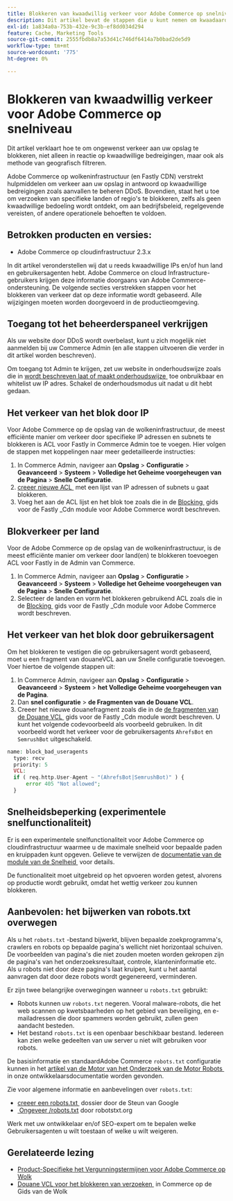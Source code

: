 ```yaml
---
title: Blokkeren van kwaadwillig verkeer voor Adobe Commerce op snelniveau
description: Dit artikel bevat de stappen die u kunt nemen om kwaadaardig verkeer te blokkeren wanneer u vermoedt dat er een DDoS-aanval plaatsvindt in uw Adobe Commerce on cloud Infrastructure Store.
exl-id: 1a834a0a-753b-432e-9c3b-ef8dd034d294
feature: Cache, Marketing Tools
source-git-commit: 2555fbdb8a7a53d41c746df6414a7b0bad2de5d9
workflow-type: tm+mt
source-wordcount: '775'
ht-degree: 0%

---
```


# Blokkeren van kwaadwillig verkeer voor Adobe Commerce op snelniveau

Dit artikel verklaart hoe te om ongewenst verkeer aan uw opslag te blokkeren, niet alleen in reactie op kwaadwillige bedreigingen, maar ook als methode van geografisch filtreren.

Adobe Commerce op wolkeninfrastructuur (en Fastly CDN) verstrekt hulpmiddelen om verkeer aan uw opslag in antwoord op kwaadwillige bedreigingen zoals aanvallen te beheren DDoS. Bovendien, staat het u toe om verzoeken van specifieke landen of regio&#39;s te blokkeren, zelfs als geen kwaadwillige bedoeling wordt ontdekt, om aan bedrijfsbeleid, regelgevende vereisten, of andere operationele behoeften te voldoen.

## Betrokken producten en versies:

* Adobe Commerce op cloudinfrastructuur 2.3.x

In dit artikel veronderstellen wij dat u reeds kwaadwillige IPs en/of hun land en gebruikersagenten hebt. Adobe Commerce on cloud Infrastructure-gebruikers krijgen deze informatie doorgaans van Adobe Commerce-ondersteuning. De volgende secties verstrekken stappen voor het blokkeren van verkeer dat op deze informatie wordt gebaseerd. Alle wijzigingen moeten worden doorgevoerd in de productieomgeving.

## Toegang tot het beheerderspaneel verkrijgen

Als uw website door DDoS wordt overbelast, kunt u zich mogelijk niet aanmelden bij uw Commerce Admin (en alle stappen uitvoeren die verder in dit artikel worden beschreven).

Om toegang tot Admin te krijgen, zet uw website in onderhoudswijze zoals die in [&#x200B; wordt beschreven laat of maakt onderhoudswijze &#x200B;](https://experienceleague.adobe.com/nl/docs/commerce-operations/installation-guide/tutorials/maintenance-mode) toe onbruikbaar en whitelist uw IP adres. Schakel de onderhoudsmodus uit nadat u dit hebt gedaan.

## Het verkeer van het blok door IP

Voor Adobe Commerce op de opslag van de wolkeninfrastructuur, de meest efficiënte manier om verkeer door specifieke IP adressen en subnets te blokkeren is ACL voor Fastly in Commerce Admin toe te voegen. Hier volgen de stappen met koppelingen naar meer gedetailleerde instructies:

1. In Commerce Admin, navigeer aan **Opslag** > **Configuratie** > **Geavanceerd** > **Systeem** > **Volledige het Geheime voorgeheugen van de Pagina** > **Snelle Configuratie**.
1. [&#x200B; creeer nieuwe ACL &#x200B;](https://github.com/fastly/fastly-magento2/blob/master/Documentation/Guides/ACL.md) met een lijst van IP adressen of subnets u gaat blokkeren.
1. Voeg het aan de ACL lijst en het blok toe zoals die in de [&#x200B; Blocking &#x200B;](https://github.com/fastly/fastly-magento2/blob/master/Documentation/Guides/BLOCKING.md) gids voor de Fastly \_Cdn module voor Adobe Commerce wordt beschreven.

## Blokverkeer per land

Voor de Adobe Commerce op de opslag van de wolkeninfrastructuur, is de meest efficiënte manier om verkeer door land(en) te blokkeren toevoegen ACL voor Fastly in de Admin van Commerce.

1. In Commerce Admin, navigeer aan **Opslag** > **Configuratie** > **Geavanceerd** > **Systeem** > **Volledige het Geheime voorgeheugen van de Pagina** > **Snelle Configuratie**.
1. Selecteer de landen en vorm het blokkeren gebruikend ACL zoals die in de [&#x200B; Blocking &#x200B;](https://github.com/fastly/fastly-magento2/blob/master/Documentation/Guides/BLOCKING.md) gids voor de Fastly \_Cdn module voor Adobe Commerce wordt beschreven.

## Het verkeer van het blok door gebruikersagent

Om het blokkeren te vestigen die op gebruikersagent wordt gebaseerd, moet u een fragment van douaneVCL aan uw Snelle configuratie toevoegen. Voer hiertoe de volgende stappen uit:

1. In Commerce Admin, navigeer aan **Opslag** > **Configuratie** > **Geavanceerd** > **Systeem** > **het Volledige Geheime voorgeheugen van de Pagina**.
1. Dan **snel configuratie** > **de Fragmenten van de Douane VCL**.
1. Creeer het nieuwe douanefragment zoals die in de [&#x200B; de fragmenten van de Douane VCL &#x200B;](https://github.com/fastly/fastly-magento2/blob/master/Documentation/Guides/CUSTOM-VCL-SNIPPETS.md) gids voor de Fastly \_Cdn module wordt beschreven. U kunt het volgende codevoorbeeld als voorbeeld gebruiken. In dit voorbeeld wordt het verkeer voor de gebruikersagents `AhrefsBot` en `SemrushBot` uitgeschakeld.

```php
name: block_bad_useragents
  type: recv
  priority: 5
  VCL:
  if ( req.http.User-Agent ~ "(AhrefsBot|SemrushBot)" ) {
      error 405 "Not allowed";
  }
```

## Snelheidsbeperking (experimentele snelfunctionaliteit)

Er is een experimentele snelfunctionaliteit voor Adobe Commerce op cloudinfrastructuur waarmee u de maximale snelheid voor bepaalde paden en kruippaden kunt opgeven. Gelieve te verwijzen de [&#x200B; documentatie van de module van de Snelheid &#x200B;](https://github.com/fastly/fastly-magento2/blob/master/Documentation/Guides/RATE-LIMITING.md) voor details.

De functionaliteit moet uitgebreid op het opvoeren worden getest, alvorens op productie wordt gebruikt, omdat het wettig verkeer zou kunnen blokkeren.

## Aanbevolen: het bijwerken van robots.txt overwegen

Als u het `robots.txt` -bestand bijwerkt, blijven bepaalde zoekprogramma&#39;s, crawlers en robots op bepaalde pagina&#39;s wellicht niet horizontaal schuiven. De voorbeelden van pagina&#39;s die niet zouden moeten worden gekropen zijn de pagina&#39;s van het onderzoeksresultaat, controle, klanteninformatie etc. Als u robots niet door deze pagina&#39;s laat kruipen, kunt u het aantal aanvragen dat door deze robots wordt gegenereerd, verminderen.

Er zijn twee belangrijke overwegingen wanneer u `robots.txt` gebruikt:

* Robots kunnen uw `robots.txt` negeren. Vooral malware-robots, die het web scannen op kwetsbaarheden op het gebied van beveiliging, en e-mailadressen die door spammers worden gebruikt, zullen geen aandacht besteden.
* Het bestand `robots.txt` is een openbaar beschikbaar bestand. Iedereen kan zien welke gedeelten van uw server u niet wilt gebruiken voor robots.

De basisinformatie en standaardAdobe Commerce `robots.txt` configuratie kunnen in het [&#x200B; artikel van de Motor van het Onderzoek van de Motor Robots &#x200B;](https://experienceleague.adobe.com/nl/docs/commerce-admin/marketing/seo/seo-overview#search-engine-robots) in onze ontwikkelaarsdocumentatie worden gevonden.

Zie voor algemene informatie en aanbevelingen over `robots.txt`:

* [&#x200B; creeer een robots.txt &#x200B;](https://developers.google.com/search/docs/advanced/robots/create-robots-txt) dossier door de Steun van Google
* [&#x200B; Ongeveer /robots.txt](https://www.robotstxt.org/robotstxt.html) door robotstxt.org

Werk met uw ontwikkelaar en/of SEO-expert om te bepalen welke Gebruikersagenten u wilt toestaan of welke u wilt weigeren.

## Gerelateerde lezing

* [&#x200B; Product-Specifieke het Vergunningstermijnen voor Adobe Commerce op Wolk &#x200B;](https://www.adobe.com/content/dam/cc/en/legal/terms/enterprise/pdfs/PSLT-AdobeCommerceCloud-WW-2023v1.pdf)
* [&#x200B; Douane VCL voor het blokkeren van verzoeken &#x200B;](https://experienceleague.adobe.com/nl/docs/commerce-on-cloud/user-guide/cdn/custom-vcl-snippets/fastly-vcl-blocking) in Commerce op de Gids van de Wolk

